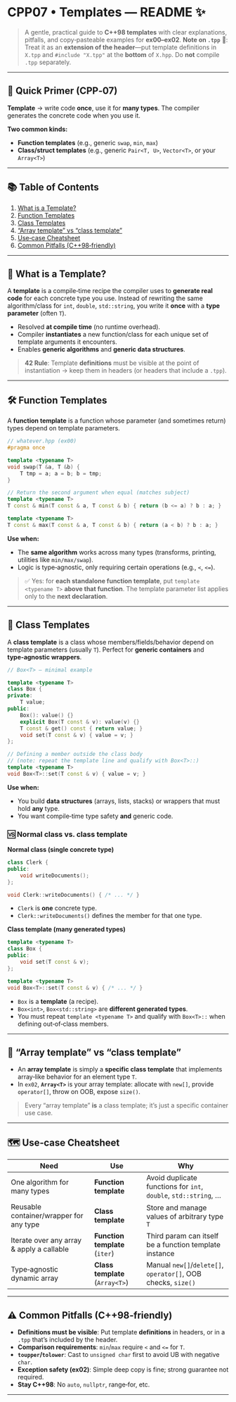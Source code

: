 # CPP07 • Templates — README ✨

> A gentle, practical guide to **C++98 templates** with clear explanations, pitfalls, and copy‑pasteable examples for **ex00–ex02**.
> **Note on `.tpp`** 🔧: Treat it as an **extension of the header**—put template definitions in `X.tpp` and `#include "X.tpp"` at the **bottom** of `X.hpp`. Do **not** compile `.tpp` separately.

---

## 🧭 Quick Primer (CPP‑07)

**Template** → write code **once**, use it for **many types**. The compiler generates the concrete code when you use it.

**Two common kinds:**

* **Function templates** (e.g., generic `swap`, `min`, `max`)
* **Class/struct templates** (e.g., generic `Pair<T, U>`, `Vector<T>`, or your `Array<T>`)

---

## 📚 Table of Contents

1. [What is a Template?](#-what-is-a-template)
2. [Function Templates](#-function-templates)
3. [Class Templates](#-class-templates)
4. [“Array template” vs “class template”](#-array-template-vs-class-template)
5. [Use‑case Cheatsheet](#-usecase-cheatsheet)
6. [Common Pitfalls (C++98‑friendly)](#-common-pitfalls-c98)

---

## 🧠 What is a Template?

A **template** is a compile‑time recipe the compiler uses to **generate real code** for each concrete type you use. Instead of rewriting the same algorithm/class for `int`, `double`, `std::string`, you write it **once** with a **type parameter** (often `T`).

* Resolved **at compile time** (no runtime overhead).
* Compiler **instantiates** a new function/class for each unique set of template arguments it encounters.
* Enables **generic algorithms** and **generic data structures**.

> **42 Rule**: Template **definitions** must be visible at the point of instantiation → keep them in headers (or headers that include a `.tpp`).

---

## 🛠️ Function Templates

A **function template** is a function whose parameter (and sometimes return) types depend on template parameters.

```cpp
// whatever.hpp (ex00)
#pragma once

template <typename T>
void swap(T &a, T &b) {
    T tmp = a; a = b; b = tmp;
}

// Return the second argument when equal (matches subject)
template <typename T>
T const & min(T const & a, T const & b) { return (b <= a) ? b : a; }

template <typename T>
T const & max(T const & a, T const & b) { return (a < b) ? b : a; }
```

**Use when:**

* The **same algorithm** works across many types (transforms, printing, utilities like `min/max/swap`).
* Logic is type‑agnostic, only requiring certain operations (e.g., `<`, `<=`).

> ✅ Yes: for **each standalone function template**, put `template <typename T>` **above that function**. The template parameter list applies only to the **next declaration**.

---

## 🧱 Class Templates

A **class template** is a class whose members/fields/behavior depend on template parameters (usually `T`). Perfect for **generic containers** and **type‑agnostic wrappers**.

```cpp
// Box<T> — minimal example

template <typename T>
class Box {
private:
    T value;
public:
    Box(): value() {}
    explicit Box(T const & v): value(v) {}
    T const & get() const { return value; }
    void set(T const & v) { value = v; }
};

// Defining a member outside the class body
// (note: repeat the template line and qualify with Box<T>::)
template <typename T>
void Box<T>::set(T const & v) { value = v; }
```

**Use when:**

* You build **data structures** (arrays, lists, stacks) or wrappers that must hold **any** type.
* You want compile‑time type safety **and** generic code.

### 🆚 Normal class vs. class template

**Normal class (single concrete type)**

```cpp
class Clerk {
public:
    void writeDocuments();
};

void Clerk::writeDocuments() { /* ... */ }
```

* `Clerk` is **one** concrete type.
* `Clerk::writeDocuments()` defines the member for that one type.

**Class template (many generated types)**

```cpp
template <typename T>
class Box {
public:
    void set(T const & v);
};

template <typename T>
void Box<T>::set(T const & v) { /* ... */ }
```

* `Box` is a **template** (a recipe).
* `Box<int>`, `Box<std::string>` are **different generated types**.
* You must repeat `template <typename T>` and qualify with `Box<T>::` when defining out‑of‑class members.

---

## 🧮 “Array template” vs “class template”

* An **array template** is simply a **specific class template** that implements array‑like behavior for an element type `T`.
* In `ex02`, **`Array<T>`** is your array template: allocate with `new[]`, provide `operator[]`, throw on OOB, expose `size()`.

> Every “array template” **is** a class template; it’s just a specific container use case.

---

## 🗺️ Use‑case Cheatsheet

| Need                                      | Use                             | Why                                                             |
| ----------------------------------------- | ------------------------------- | --------------------------------------------------------------- |
| One algorithm for many types              | **Function template**           | Avoid duplicate functions for `int`, `double`, `std::string`, … |
| Reusable container/wrapper for any type   | **Class template**              | Store and manage values of arbitrary type `T`                   |
| Iterate over any array & apply a callable | **Function template** (`iter`)  | Third param can itself be a function template instance          |
| Type‑agnostic dynamic array               | **Class template** (`Array<T>`) | Manual `new[]`/`delete[]`, `operator[]`, OOB checks, `size()`   |

---

## ⚠️ Common Pitfalls (C++98‑friendly) <a id="-common-pitfalls-c98"></a>

* **Definitions must be visible**: Put template **definitions** in headers, or in a `.tpp` that’s included by the header.
* **Comparison requirements**: `min`/`max` require `<` and `<=` for `T`.
* **`toupper`/`tolower`**: Cast to `unsigned char` first to avoid UB with negative `char`.
* **Exception safety (ex02)**: Simple deep copy is fine; strong guarantee not required.
* **Stay C++98**: No `auto`, `nullptr`, range‑for, etc.

---